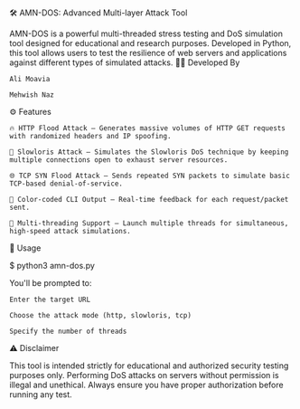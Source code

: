 🛠️ AMN-DOS: Advanced Multi-layer Attack Tool

AMN-DOS is a powerful multi-threaded stress testing and DoS simulation tool designed for educational and research purposes. Developed in Python, this tool allows users to test the resilience of web servers and applications against different types of simulated attacks.
👨‍💻 Developed By

    Ali Moavia

    Mehwish Naz

⚙️ Features

    🔥 HTTP Flood Attack – Generates massive volumes of HTTP GET requests with randomized headers and IP spoofing.

    🐌 Slowloris Attack – Simulates the Slowloris DoS technique by keeping multiple connections open to exhaust server resources.

    🌐 TCP SYN Flood Attack – Sends repeated SYN packets to simulate basic TCP-based denial-of-service.

    🌈 Color-coded CLI Output – Real-time feedback for each request/packet sent.

    🧵 Multi-threading Support – Launch multiple threads for simultaneous, high-speed attack simulations.

🧪 Usage

$ python3 amn-dos.py

You'll be prompted to:

    Enter the target URL

    Choose the attack mode (http, slowloris, tcp)

    Specify the number of threads

⚠️ Disclaimer

This tool is intended strictly for educational and authorized security testing purposes only. Performing DoS attacks on servers without permission is illegal and unethical. Always ensure you have proper authorization before running any test.
